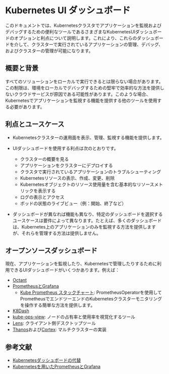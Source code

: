 # Kubernetes UI ダッシュボード

このドキュメントでは、Kubernetesクラスタでアプリケーションを監視およびデバッグするための便利なツールであるさまざまなKubernetesUIダッシュボードのオプションと利点について説明します。これにより、これらのダッシュボードを介して、クラスターで実行されているアプリケーションの管理、デバッグ、およびクラスターの管理が可能になります。

## 概要と背景

すべてのソリューションをローカルで実行できるとは限らない場合があります。この制限は、環境をローカルでデバッグするための堅牢で効率的な方法を提供しないクラウドサービスが原因である可能性があります。このような場合、Kubernetesでアプリケーションを監視する機能を提供する他のツールを使用する必要があります。

## 利点とユースケース

- Kubernetesクラスターの運用面を表示、管理、監視する機能を提供します。

- UIダッシュボードを使用する利点は次のとおりです。
  - クラスターの概要を見る
  - アプリケーションをクラスターにデプロイする
  - クラスタで実行されているアプリケーションのトラブルシューティング
  - Kubernetesリソースの表示、作成、変更、削除
  - Kubernetesオブジェクトのリソース使用量を含む基本的なリソースメトリックを表示する
  - ログの表示とアクセス
  - ポッドの状態のライブビュー（例：開始、終了など）

- ダッシュボードが異なれば機能も異なり、特定のダッシュボードを選択するユースケースは要件によって異なります。たとえば、多くのダッシュボードは、Kubernetes上のアプリケーションのみを監視する方法を提供しますが、それらを管理する方法は提供しません。

## オープンソースダッシュボード

現在、アプリケーションを監視したり、Kubernetesで管理したりするために利用できるUIダッシュボードがいくつかあります。例えば：

- [Octant](https://github.com/vmware-tanzu/octant)
- [PrometheusとGrafana](https://prometheus.io/docs/visualization/grafana/)
  - [Kube Prometheus スタックチャート](https://github.com/prometheus-community/helm-charts/tree/main/charts/kube-prometheus-stack): PrometheusOperatorを使用してPrometheusでエンドツーエンドのKubernetesクラスターモニタリングを操作する簡単な方法を提供します。
- [K8Dash](https://github.com/indeedeng/k8dash)
- [kube-ops-view](https://github.com/hjacobs/kube-ops-view): ノードの占有率と使用率を視覚化するツール
- [Lens](https://k8slens.dev/): クライアント側デスクトップツール
- [Thanos](https://github.com/thanos-io/thanos)および[Cortex](https://cortexmetrics.io/docs/): マルチクラスターの実装

## 参考文献

- [Kubernetesダッシュボードの代替](https://octopus.com/blog/alternative-kubernetes-dashboards)
- [Kubernetesを用いたPrometheusとGrafana](https://tanzu.vmware.com/developer/guides/kubernetes/observability-prometheus-grafana-p1/)
